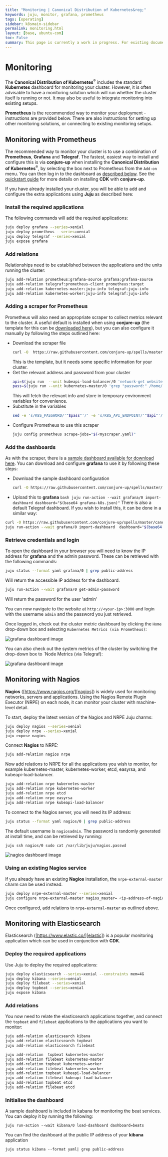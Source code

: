 ```yaml
---
title: "Monitoring | Canonical Distribution of Kubernetes&reg;"
keywords: juju, monitor, grafana, prometheus
tags: [operating]
sidebar: k8smain-sidebar
permalink: monitoring.html
layout: [base, ubuntu-com]
toc: False
summary: This page is currently a work in progress. For existing documentation, please visit <a href="https://kubernetes.io/docs/getting-started-guides/ubuntu/"> https://kubernetes.io/docs/getting-started-guides/ubuntu/ </a>
---
```


# Monitoring

The **Canonical Distribution of Kubernetes**<sup>&reg;</sup> includes the
standard **Kubernetes** dashboard for monitoring your cluster. However, it is
often advisable to have a monitoring solution which will run whether the
cluster itself is running or not. It may also be useful to integrate monitoring
into existing setups.

**Prometheus** is the recommended way to monitor your deployment -
instructions are provided below. There are also instructions for setting up
other monitoring solutions, or connecting to existing monitoring setups.

## Monitoring with Prometheus

The recommended way to monitor your cluster is to use a combination of
**Prometheus**, **Grafana** and **Telegraf**. The fastest, easiest way to
install and configure this is via **conjure-up** when installing the
**Canonical Distribution of Kubernetes**<sup>&reg;</sup>, by selecting the box
next to Prometheus from the `Add-on` menu. You can then log in to the dashboard
as [described below](#retrieve-credentials-and-login). See the [quickstart
guide][quickstart] for more details on installing **CDK** with **conjure-up**.

If you have already installed your cluster, you will be able to add and
configure the extra applications using **Juju** as described here:

### Install the required applications

The following commands will add the required applications:

```bash
juju deploy grafana --series=xenial
juju deploy prometheus --series=xenial
juju deploy telegraf --series=xenial
juju expose grafana
```

### Add relations

Relationships need to be established between the applications and the units
running the cluster:

```bash
juju add-relation prometheus:grafana-source grafana:grafana-source
juju add-relation telegraf:prometheus-client prometheus:target
juju add-relation kubernetes-master:juju-info telegraf:juju-info
juju add-relation kubernetes-worker:juju-info telegraf:juju-info
```

### Adding a scraper for Prometheus

Prometheus will also need an appropriate scraper to collect metrics relevant to
the cluster. A useful default is installed when using **conjure-up** (the
template for this can be [downloaded here][download-scraper]), but you can also
configure it manually by following the steps outlined here:

- Download the scraper file
  ```bash
  curl -O  https://raw.githubusercontent.com/conjure-up/spells/master/canonical-kubernetes/addons/prometheus/steps/01_install-prometheus/prometheus-scrape-k8s.yaml
  ```
  This is the template, but it needs some specific information for your cluster.
- Get the relevant address and password from your cluster
  ```bash
  api=$(juju run  --unit kubeapi-load-balancer/0 'network-get website --format yaml --ingress-address' | head -1)
  pass=$(juju run --unit kubernetes-master/0 'grep "password:" /home/ubuntu/config' | awk '{ print $2 }')
  ```
  This will fetch the relevant info and store in temporary environment variables for convenience.
- Substitute in the variables
  ```bash
  sed -e 's/K8S_PASSWORD/'"$pass"'/' -e 's/K8S_API_ENDPOINT/'"$api"'/' <prometheus-scrape-k8s.yaml  > myscraper.yaml
  ```
- Configure Prometheus to use this scraper
  ```bash
  juju config prometheus scrape-jobs="$(<myscraper.yaml)"
  ```

### Add the dashboards

As with the scraper, there is a [sample dashboard available for download
here][download-dashboard]. You can download and configure **grafana** to use it
by following these steps:

- Download the sample dashboard configuration
  ```bash
  curl -O https://raw.githubusercontent.com/conjure-up/spells/master/canonical-kubernetes/addons/prometheus/steps/01_install-prometheus/grafana-k8s.json
  ```
- Upload this to **grafana**
  `bash juju run-action --wait grafana/0 import-dashboard dashboard="$(base64 grafana-k8s.json)"`
  There is also a default Telegraf dashboard. If you wish to install this, it can be done in a similar way:

```bash
curl -O https://raw.githubusercontent.com/conjure-up/spells/master/canonical-kubernetes/addons/prometheus/steps/01_install-prometheus/grafana-telegraf.json
juju run-action --wait grafana/0 import-dashboard  dashboard="$(base64 grafana-telegraf.json)"
```

### Retrieve credentials and login

To open the dashboard in your browser you will need to know the IP address for
**grafana** and the admin password. These can be retrieved with the following
commands:

```bash
juju status --format yaml grafana/0 | grep public-address
```

Will return the accessible IP address for the dashboard.

```bash
juju run-action --wait grafana/0 get-admin-password
```

Will return the password for the user 'admin'

You can now navigate to the website at `http://<your-ip>:3000` and login with
the username `admin` and the password you just retrieved.

Once logged in, check out the cluster metric dashboard by clicking the `Home`
drop-down box and selecting `Kubernetes Metrics (via Prometheus)`:

![grafana dashboard image][grafana-1]

You can also check out the system metrics of the cluster by switching the
drop-down box to `Node Metrics (via Telegraf):

![grafana dashboard image][grafana-2]

## Monitoring with Nagios

**Nagios** ([https://www.nagios.org/][nagios]) is widely used for monitoring
networks, servers and applications. Using the Nagios Remote Plugin Executor
(NRPE) on each node, it can monitor your cluster with machine-level detail.

To start, deploy the latest version of the Nagios and NRPE Juju charms:

```bash
juju deploy nagios --series=xenial
juju deploy nrpe --series=xenial
juju expose nagios
```

Connect **Nagios** to NRPE:

```bash
juju add-relation nagios nrpe
```

Now add relations to NRPE for all the applications you wish to monitor, for
example kubernetes-master, kubernetes-worker, etcd, easyrsa, and
kubeapi-load-balancer.

```bash
juju add-relation nrpe kubernetes-master
juju add-relation nrpe kubernetes-worker
juju add-relation nrpe etcd
juju add-relation nrpe easyrsa
juju add-relation nrpe kubeapi-load-balancer
```

To connect to the Nagios server, you will need its IP address:

```bash
juju status --format yaml nagios/0 | grep public-address
```

The default username is `nagiosadmin`. The password is randomly generated at
install time, and can be retrieved by running:

```bash
juju ssh nagios/0 sudo cat /var/lib/juju/nagios.passwd
```

![nagios dashboard image][nagios-1]

### Using an existing Nagios service

If you already have an existing **Nagios** installation, the
`nrpe-external-master` charm can be used instead.

```bash
juju deploy nrpe-external-master --series=xenial
juju configure nrpe-external-master nagios_master= <ip-address-of-nagios>
```

Once configured, add relations to `nrpe-external-master` as outlined above.

## Monitoring with **Elasticsearch**

Elasticsearch ([https://www.elastic.co/][elastic]) is a popular monitoring application which
can be used in conjunction with **CDK**.

### Deploy the required applications

Use Juju to deploy the required applications:

```bash
juju deploy elasticsearch --series=xenial --constraints mem=4G
juju deploy kibana --series=xenial
juju deploy filebeat --series=xenial
juju deploy topbeat --series=xenial
juju expose kibana
```

### Add relations

You now need to relate the elasticsearch applications together, and connect the
`topbeat` and `filebeat` applications to the applications you want to monitor:

```bash
juju add-relation elasticsearch kibana
juju add-relation elasticsearch topbeat
juju add-relation elasticsearch filebeat

juju add-relation  topbeat kubernetes-master
juju add-relation filebeat kubernetes-master
juju add-relation topbeat kubernetes-worker
juju add-relation filebeat kubernetes-worker
juju add-relation topbeat kubeapi-load-balancer
juju add-relation filebeat kubeapi-load-balancer
juju add-relation topbeat etcd
juju add-relation filebeat etcd
```

### Initialise the dashboard

A sample dashboard is included in kabana for monitoring the beat services. You
can deploy it by running the following:

```
juju run-action --wait kibana/0 load-dashboard dashboard=beats
```

You can find the dashboard at the public IP address of your **kibana** application

```
juju status kibana --format yaml| grep public-address
```

<!-- IMAGES -->

[grafana-1]: https://assets.ubuntu.com/v1/e6934269-grafana-1.png
[grafana-2]: https://assets.ubuntu.com/v1/45b87639-grafana-2.png
[nagios-1]: https://assets.ubuntu.com/v1/4b109895-CDK-nagios.png
[select-1]: https://assets.ubuntu.com/v1/6ffe272e-CDK-select.png

<!-- LINKS -->

[quickstart]: ../quickstart
[nagios]: https://www.nagios.org/
[elastic]: https://www.elastic.co/
[download-scraper]: https://raw.githubusercontent.com/conjure-up/spells/master/canonical-kubernetes/addons/prometheus/steps/01_install-prometheus/prometheus-scrape-k8s.yaml
[download-dashboard]: https://raw.githubusercontent.com/conjure-up/spells/master/canonical-kubernetes/addons/prometheus/steps/01_install-prometheus/grafana-k8s.json

